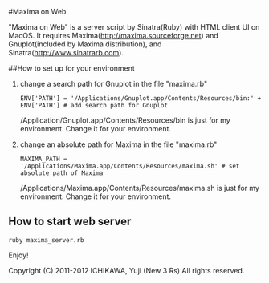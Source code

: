 #Maxima on Web

"Maxima on Web" is a server script by Sinatra(Ruby) with HTML client UI on MacOS.
It requires Maxima(http://maxima.sourceforge.net) and Gnuplot(included by Maxima distribution), and Sinatra(http://www.sinatrarb.com).


##How to set up for your environment

1. change a search path for Gnuplot in the file "maxima.rb"


    `ENV['PATH'] = '/Applications/Gnuplot.app/Contents/Resources/bin:' + ENV['PATH'] # add search path for Gnuplot`

    /Application/Gnuplot.app/Contents/Resources/bin is just for my environment. Change it for your environment.

2. change an absolute path for Maxima in the file "maxima.rb"


    `MAXIMA_PATH = '/Applications/Maxima.app/Contents/Resources/maxima.sh' # set absolute path of Maxima`

    /Applications/Maxima.app/Contents/Resources/maxima.sh is just for my environment. Change it for your environment.

## How to start web server

    ruby maxima_server.rb

Enjoy!

Copyright (C) 2011-2012 ICHIKAWA, Yuji (New 3 Rs) All rights reserved.
